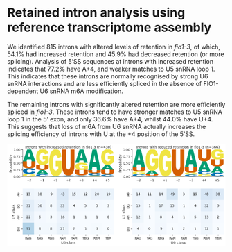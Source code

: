 # Retained intron analysis using reference transcriptome assembly



We identified 815 introns with altered levels of retention in *fio1-3*, of which, 54.1% had increased retention and 45.9% had decreased retention (or more splicing). Analysis of 5’SS sequences at introns with increased retention indicates that 77.2% have A+4, and weaker matches to U5 snRNA loop 1. This indicates that these introns are normally recognised by strong U6 snRNA interactions and are less efficiently spliced in the absence of FIO1-dependent U6 snRNA m6A modification.




The remaining introns with significantly altered retention are more efficiently spliced in *fio1-3*. These introns tend to have stronger matches to U5 snRNA loop 1 in the 5’ exon, and only  36.6% have A+4, whilst 44.0% have U+4. This suggests that loss of m6A from U6 snRNA actually increases the splicing efficiency of introns with U at the +4 position of the 5’SS.



    
![png](RI_sequence_logos_ref.py_files/RI_sequence_logos_ref.py_5_2.png)
    

